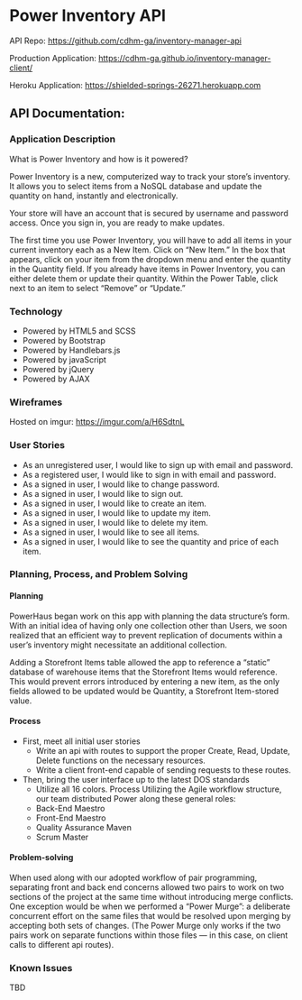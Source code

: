 # Power Inventory API

API Repo: https://github.com/cdhm-ga/inventory-manager-api

Production Application: https://cdhm-ga.github.io/inventory-manager-client/

Heroku Application: https://shielded-springs-26271.herokuapp.com

## API Documentation:

### Application Description
What is Power Inventory and how is it powered?

Power Inventory is a new, computerized way to track your store’s inventory. It allows you to select items from a NoSQL database and update the quantity on hand, instantly and electronically.

Your store will have an account that is secured by username and password access. Once you sign in, you are ready to make updates.

The first time you use Power Inventory, you will have to add all items in your current inventory each as a New Item.
Click on “New Item.”
In the box that appears, click on your item from the dropdown menu and enter the quantity in the Quantity field.
If you already have items in Power Inventory, you can either delete them or update their quantity. Within the Power Table, click next to an item to select “Remove” or “Update.”

### Technology

- Powered by HTML5 and SCSS
- Powered by Bootstrap
- Powered by Handlebars.js
- Powered by javaScript
- Powered by jQuery
- Powered by AJAX


### Wireframes

Hosted on imgur: https://imgur.com/a/H6SdtnL

### User Stories

- As an unregistered user, I would like to sign up with email and password.
- As a registered user, I would like to sign in with email and password.
- As a signed in user, I would like to change password.
- As a signed in user, I would like to sign out.
- As a signed in user, I would like to create an item.
- As a signed in user, I would like to update my item.
- As a signed in user, I would like to delete my item.
- As a signed in user, I would like to see all items.
- As a signed in user, I would like to see the quantity and price of each item.

### Planning, Process, and Problem Solving

#### Planning

PowerHaus began work on this app with planning the data structure’s form. With an initial idea of having only one collection other than Users, we soon realized that an efficient way to prevent replication of documents within a user’s inventory might necessitate an additional collection.

Adding a Storefront Items table allowed the app to reference a “static” database of warehouse items that the Storefront Items would reference. This would prevent errors introduced by entering a new item, as the only fields allowed to be updated would be Quantity, a Storefront Item-stored value.

#### Process

- First, meet all initial user stories
    - Write an api with routes to support the proper Create, Read, Update,
Delete functions on the necessary resources.
    - Write a client front-end capable of sending requests to these routes.
- Then, bring the user interface up to the latest DOS standards
    - Utilize all 16 colors.
Process
Utilizing the Agile workflow structure, our team distributed Power along these general roles:
  -  Back-End Maestro
  -  Front-End Maestro
  -  Quality Assurance Maven
  -  Scrum Master

#### Problem-solving

When used along with our adopted workflow of pair programming, separating front and
back end concerns allowed two pairs to work on two sections of the project at the same
time without introducing merge conflicts. One exception would be when we performed a
“Power Murge”: a deliberate concurrent effort on the same files that would be resolved
upon merging by accepting both sets of changes. (The Power Murge only works if the two
pairs work on separate functions within those files — in this case, on client calls to
different api routes).

### Known Issues

TBD
